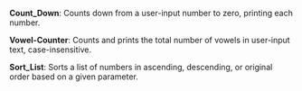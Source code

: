 __Count_Down__: Counts down from a user-input number to zero, printing each number.

__Vowel-Counter__: Counts and prints the total number of vowels in user-input text, case-insensitive.

__Sort_List__: Sorts a list of numbers in ascending, descending, or original order based on a given parameter.

